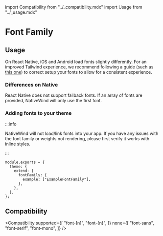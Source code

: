 import Compatibility from "../\_compatibility.mdx"
import Usage from "../\_usage.mdx"

# Font Family

## Usage

<Usage />

On React Native, iOS and Android load fonts slightly differently. For an improved Tailwind experience, we recommend following a guide (such as [this one](https://github.com/jsamr/react-native-font-demo)) to correct setup your fonts to allow for a consistent experience.

### Differences on Native

React Native does not support fallback fonts. If an array of fonts are provided, NativeWind will only use the first font.

### Adding fonts to your theme

:::info

NativeWind will not load/link fonts into your app. If you have any issues with the font family or weights not rendering, please first verify it works with inline styles.

:::

```tsx
module.exports = {
  theme: {
    extend: {
      fontFamily: {
        example: ["ExampleFontFamily"],
      },
    },
  },
};
```

## Compatibility

<Compatibility
supported={[
"font-[n]",
"font-{n}",
]}
none={[
"font-sans",
"font-serif",
"font-mono",
]}
/>
